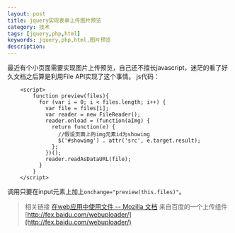 ```yaml
---
layout: post
title: jquery实现表单上传图片预览
category: 技术
tags: [jquery,php,html]
keywords: jquery,php,html,图片预览
description:
---
```


最近有个小页面需要实现图片上传预览，自己还不擅长javascript，迷茫的看了好久文档之后算是利用File API实现了这个事情。
js代码：

        <script>
            function preview(files){
              for (var i = 0; i < files.length; i++) {
                var file = files[i];
                var reader = new FileReader();
                reader.onload = (function(aImg) {
                  return function(e) {
                    //假设页面上的img元素id为showimg
                    $('#showimg') . attr('src', e.target.result);
                  };
                })();
                reader.readAsDataURL(file);
              }
            }
        </script>

调用只要在input元素上加上`onchange="preview(this.files)"`。

>相关链接
>[在web应用中使用文件 -- Mozilla 文档](https://developer.mozilla.org/zh-CN/docs/Using_files_from_web_applications#%E4%BE%8B%E5%AD%90%EF%BC%9A%E6%98%BE%E7%A4%BA%E7%94%A8%E6%88%B7%E6%89%80%E9%80%89%E5%9B%BE%E7%89%87%E7%9A%84%E7%BC%A9%E7%95%A5%E5%9B%BE)
>来自百度的一个上传组件[http://fex.baidu.com/webuploader/](http://fex.baidu.com/webuploader/)
